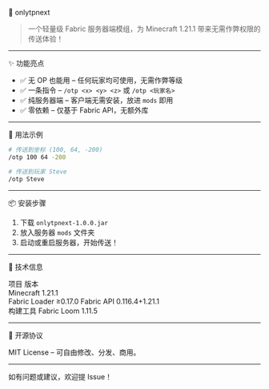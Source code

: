 🚀 onlytpnext

> 一个轻量级 Fabric 服务器端模组，为 Minecraft 1.21.1 带来无需作弊权限的传送体验！

---

✨ 功能亮点

- ✅ 无 OP 也能用 – 任何玩家均可使用，无需作弊等级  
- ✅ 一条指令 – `/otp <x> <y> <z>` 或 `/otp <玩家名>`  
- ✅ 纯服务器端 – 客户端无需安装，放进 `mods` 即用  
- ✅ 零依赖 – 仅基于 Fabric API，无额外库

---

🎯 用法示例

```bash
# 传送到坐标 (100, 64, -200)
/otp 100 64 -200

# 传送到玩家 Steve
/otp Steve
```

---

📦 安装步骤

1. 下载 `onlytpnext-1.0.0.jar`  
2. 放入服务器 `mods` 文件夹  
3. 启动或重启服务器，开始传送！

---

🔧 技术信息

项目	版本	
Minecraft	1.21.1	
Fabric Loader	≥0.17.0	
Fabric API	0.116.4+1.21.1	
构建工具	Fabric Loom 1.11.5	

---

📄 开源协议

MIT License – 可自由修改、分发、商用。

---

如有问题或建议，欢迎提 Issue！
